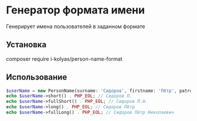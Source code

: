 # Генератор формата имени

Генерирует имена пользователей в заданном формате

## Установка

composer require i-kolyas/person-name-format

## Использование

```php
$userName = new PersonName(surname: 'Сидоров', firstname: 'Пётр', patronymic: 'Николаевич');
echo $userName->short() . PHP_EOL; // Сидоров П.
echo $userName->fullShort() . PHP_EOL; // Сидоров П.Н.
echo $userName->long() . PHP_EOL; // Сидоров Пётр
echo $userName->fullLong() . PHP_EOL; // Сидоров Пётр Николаевич
```
